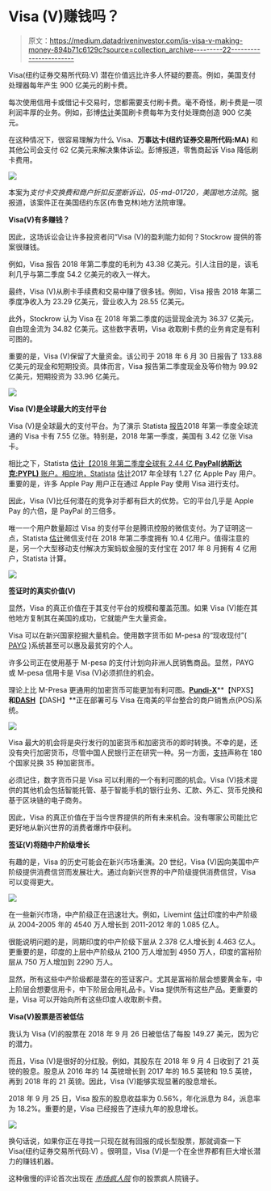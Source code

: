 # Visa (V)赚钱吗？

> 原文：<https://medium.datadriveninvestor.com/is-visa-v-making-money-894b71c6129c?source=collection_archive---------22----------------------->

Visa(纽约证券交易所代码:V) 潜在价值远比许多人怀疑的要高。例如，美国支付处理器每年产生 900 亿美元的刷卡费。

每次使用信用卡或借记卡交易时，您都需要支付刷卡费。毫不奇怪，刷卡费是一项利润丰厚的业务。例如，彭博[估计](https://www.bloomberg.com/news/articles/2018-09-18/visa-mastercard-reach-6-2-billion-settlement-over-swipe-fees)美国刷卡费每年为支付处理商创造 900 亿美元。

在这种情况下，很容易理解为什么 Visa、**万事达卡(纽约证券交易所代码:MA)** 和其他公司会支付 62 亿美元来解决集体诉讼。彭博报道，零售商起诉 Visa 降低刷卡费用。

![](img/f9072047d23a884717623d292e6746b0.png)

本案为*支付卡交换费和商户折扣反垄断诉讼，05-md-01720，美国地方法院*。据报道，该案件正在美国纽约东区(布鲁克林)地方法院审理。

**Visa(V)有多赚钱？**

因此，这场诉讼会让许多投资者问“Visa (V)的盈利能力如何？Stockrow 提供的答案很赚钱。

例如，Visa 报告 2018 年第二季度的毛利为 43.38 亿美元。引人注目的是，该毛利几乎与第二季度 54.2 亿美元的收入一样大。

最终，Visa (V)从刷卡手续费和交易中赚了很多钱。例如，Visa 报告 2018 年第二季度净收入为 23.29 亿美元，营业收入为 28.55 亿美元。

此外，Stockrow 认为 Visa 在 2018 年第二季度的运营现金流为 36.37 亿美元，自由现金流为 34.82 亿美元。这些数字表明，Visa 收取刷卡费的业务肯定是有利可图的。

重要的是，Visa (V)保留了大量资金。该公司于 2018 年 6 月 30 日报告了 133.88 亿美元的现金和短期投资。具体而言，Visa 报告第二季度现金及等价物为 99.92 亿美元，短期投资为 33.96 亿美元。

![](img/b0875e175e410cdf0d0376cb6eab2165.png)

**Visa (V)是全球最大的支付平台**

Visa (V)是全球最大的支付平台。为了演示 Statista [报告](https://www.statista.com/statistics/618115/number-of-visa-credit-cards-worldwide-by-region/)2018 年第一季度全球流通的 Visa 卡有 7.55 亿张。特别是，2018 年第一季度，美国有 3.42 亿张 Visa 卡。

相比之下，Statista [估计【2018 年第二季度全球有 2.44 亿 **PayPal(纳斯达克:PYPL)** 账户。相应地，Statista](https://www.statista.com/statistics/218493/paypals-total-active-registered-accounts-from-2010/) [估计](https://www.statista.com/statistics/911914/number-apple-pay-users/)2017 年全球有 1.27 亿 Apple Pay 用户。重要的是，许多 Apple Pay 用户正在通过 Apple Pay 使用 Visa 进行支付。

因此，Visa (V)比任何潜在的竞争对手都有巨大的优势。它的平台几乎是 Apple Pay 的六倍，是 PayPal 的三倍多。

唯一一个用户数量超过 Visa 的支付平台是腾讯控股的微信支付。为了证明这一点，Statista [估计](https://www.statista.com/statistics/255778/number-of-active-wechat-messenger-accounts/)微信支付在 2018 年第二季度拥有 10.4 亿用户。值得注意的是，另一个大型移动支付解决方案蚂蚁金服的支付宝在 2017 年 8 月拥有 4 亿用户，Statista 计算。

![](img/038b4a6283ea90564e4447e79c88dba5.png)

**签证时的真实价值(V)**

显然，Visa 的真正价值在于其支付平台的规模和覆盖范围。如果 Visa (V)能在其他地方复制其在美国的成功，它就能产生大量资金。

Visa 可以在新兴国家挖掘大量机会。使用数字货币如 M-pesa 的“现收现付”( [PAYG](https://marketmadhouse.com/the-payg-revolution-will-bring-the-consumer-economy-to-everybody/) )系统甚至可以惠及最贫穷的个人。

许多公司正在使用基于 M-pesa 的支付计划向非洲人民销售商品。显然，PAYG 或 M-pesa 信用卡是 Visa (V)必须抓住的机会。

理论上比 M-Presa 更通用的加密货币可能更加有利可图。[**Pundi-X**](https://marketmadhouse.com/is-pundi-x-a-great-cryptocurrency-opportunity/)**【NPXS】**和[**DASH**](https://marketmadhouse.com/is-dash-dash-a-good-speculative-cryptocurrency/)**【DASH】**正在部署可与 Visa 在南美的平台整合的商户销售点(POS)系统。

![](img/0be4fe2b4d2ac60039db16cd4ed860a4.png)

Visa 最大的机会将是央行发行的加密货币和加密货币的即时转换。不幸的是，还没有央行加密货币，尽管中国人民银行正在研究一种。另一方面，[支持](https://marketmadhouse.com/why-uphold-is-most-disruptive-blockchain-application/)声称在 180 个国家兑换 35 种加密货币。

必须记住，数字货币只是 Visa 可以利用的一个有利可图的机会。Visa (V)技术提供的其他机会包括智能托管、基于智能手机的银行业务、汇款、外汇、货币兑换和基于区块链的电子商务。

因此，Visa 的真正价值在于当今世界提供的所有未来机会。没有哪家公司能比它更好地从新兴世界的消费者爆炸中获利。

**签证(V)将随中产阶级增长**

有趣的是，Visa 的历史可能会在新兴市场重演。20 世纪，Visa (V)因向美国中产阶级提供消费信贷而发展壮大。通过向新兴世界的中产阶级提供消费信贷，Visa 可以变得更大。

![](img/e931ca6a39036607ab63dead95b08f81.png)

在一些新兴市场，中产阶级正在迅速壮大。例如，Livemint [估计](https://www.livemint.com/Opinion/TvcFydQcN6KEFkvdW7BprM/Indias-burgeoning-middle-class.html)印度的中产阶级从 2004-2005 年的 4540 万人增长到 2011-2012 年的 1.085 亿人。

很能说明问题的是，同期印度的中产阶级下层从 2.378 亿人增长到 4.463 亿人。更重要的是，印度的上层中产阶级从 2100 万人增加到 4950 万人，印度的富裕阶层从 750 万人增加到 2290 万人。

显然，所有这些中产阶级都是潜在的签证客户。尤其是富裕阶层会想要黄金车，中上阶层会想要信用卡，中下阶层会用礼品卡。Visa 提供所有这些产品。更重要的是，Visa 可以开始向所有这些印度人收取刷卡费。

**Visa(V)股票是否被低估**

我认为 Visa (V)的股票在 2018 年 9 月 26 日被低估了每股 149.27 美元，因为它的潜力。

而且，Visa (V)是很好的分红股。例如，其股东在 2018 年 9 月 4 日收到了 21 英镑的股息。股息从 2016 年的 14 英镑增长到 2017 年的 16.5 英镑和 19.5 英镑，再到 2018 年的 21 英镑。因此，Visa (V)能够实现显著的股息增长。

2018 年 9 月 25 日，Visa 股东的股息收益率为 0.56%，年化派息为 84，派息率为 18.2%。重要的是，Visa 已经报告了连续九年的股息增长。

![](img/6ad1a615e36fa34e154cdb4c8f752781.png)

换句话说，如果你正在寻找一只现在就有回报的成长型股票，那就调查一下 Visa(纽约证券交易所代码:V) 。很明显，Visa (V)是一个在全世界都有巨大增长潜力的赚钱机器。

这种傲慢的评论首次出现在 [*市场疯人院*](https://marketmadhouse.com/) 你的股票疯人院镜子。